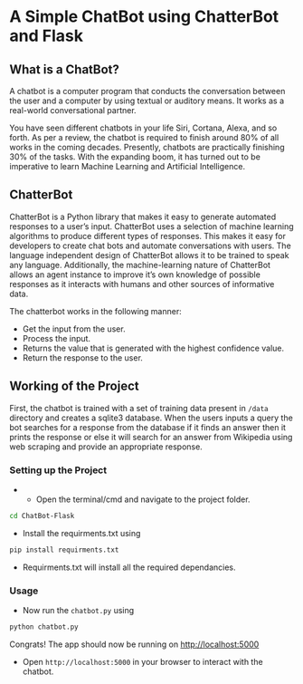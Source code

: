 # A Simple ChatBot using ChatterBot and Flask

## What is a ChatBot?

A chatbot is a computer program that conducts the conversation between the user and a computer by using textual or auditory means. It works as a real-world conversational partner.

You have seen different chatbots in your life Siri, Cortana, Alexa, and so forth. As per a review, the chatbot is required to finish around 80% of all works in the coming decades. Presently, chatbots are practically finishing 30% of the tasks. With the expanding boom, it has turned out to be imperative to learn Machine Learning and Artificial Intelligence.

## ChatterBot

ChatterBot is a Python library that makes it easy to generate automated responses to a user’s input. ChatterBot uses a selection of machine learning algorithms to produce different types of responses. This makes it easy for developers to create chat bots and automate conversations with users. The language independent design of ChatterBot allows it to be trained to speak any language. Additionally, the machine-learning nature of ChatterBot allows an agent instance to improve it’s own knowledge of possible responses as it interacts with humans and other sources of informative data.

The chatterbot works in the following manner:

- Get the input from the user.
- Process the input.
- Returns the value that is generated with the highest confidence value.
- Return the response to the user.

## Working of the Project

First, the chatbot is trained with a set of training data present in `/data` directory and creates a sqlite3 database. When the users inputs a query the bot searches for a response from the database if it finds an answer then it prints the response or else it will search for an answer from Wikipedia using web scraping and provide an appropriate response.

### Setting up the Project

- - Open the terminal/cmd and navigate to the project folder.

```bash
cd ChatBot-Flask
```

- Install the requirments.txt using

```bash
pip install requirments.txt
```

- Requirments.txt will install all the required dependancies.

### Usage

- Now run the `chatbot.py` using

```bash
python chatbot.py
```

Congrats! The app should now be running on <http://localhost:5000>

- Open `http://localhost:5000` in your browser to interact with the chatbot.
